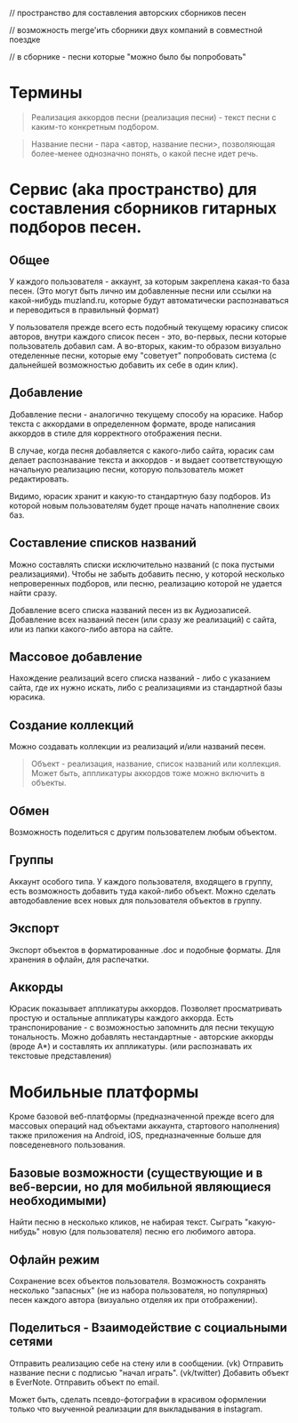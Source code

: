 // пространство для составления авторских сборников песен

// возможность merge'ить сборники двух компаний в совместной поездке

// в сборнике - песни которые "можно было бы попробовать"


Термины
=====
 >  Реализация аккордов песни (реализация песни) - текст песни с каким-то конкретным подбором.

 > Название песни - пара <автор, название песни>, позволяющая более-менее однозначно понять, о какой песне идет речь.



Сервис (aka пространство) для составления сборников гитарных подборов песен.
=====

Общее
------
У каждого пользователя - аккаунт, за которым закреплена какая-то база песен. (Это могут быть лично им добавленные песни или ссылки на какой-нибудь muzland.ru, которые будут автоматически распознаваться и переводиться в правильный формат)

У пользователя прежде всего есть подобный текущему юрасику список авторов, внутри каждого список песен - это, во-первых, песни которые пользователь добавил сам. А во-вторых, каким-то образом визуально отеделенные песни, которые ему "советует" попробовать система (с дальнейшей возможностью добавить их себе в один клик).


Добавление
------
Добавление песни - аналогично текущему способу на юрасике. Набор текста с аккордами в определенном формате, вроде написания аккордов в стиле <Am> для корректного отображения песни.

В случае, когда песня добавляется с какого-либо сайта, юрасик сам делает распознавание текста и аккордов - и выдает соответствующую начальную реализацию песни, которую пользователь может редактировать.

Видимо, юрасик хранит и какую-то стандартную базу подборов. Из которой новым пользователям будет проще начать наполнение своих баз.


Составление списков названий
------
Можно составлять списки исключительно названий (с пока пустыми реализациями).
Чтобы не забыть добавить песню, у которой несколько непроверенных подборов, или песню, реализацию которой не удается найти сразу.

Добавление всего списка названий песен из вк Аудиозаписей.
Добавление всех названий песен (или сразу же реализаций) с сайта, или из папки какого-либо автора на сайте.


Массовое добавление
------
Нахождение реализаций всего списка названий - либо с указанием сайта, где их нужно искать, либо с реализациями из стандартной базы юрасика.


Создание коллекций
------
Можно создавать коллекции из реализаций и/или названий песен.


 > Объект - реализация, название, список названий или коллекция. Может быть, аппликатуры аккордов тоже можно включить в объекты.


Обмен
------
Возможность поделиться с другим пользователем любым объектом.


Группы
------
Аккаунт особого типа. У каждого пользователя, входящего в группу, есть возможность добавить туда какой-либо объект.
Можно сделать автодобавление всех новых для пользователя объектов в группу.


Экспорт
------
Экспорт объектов в форматированные .doc и подобные форматы.
Для хранения в офлайн, для распечатки.


Аккорды
------
Юрасик показывает аппликатуры аккордов.
Позволяет просматривать простую и остальные аппликатуры каждого аккорда.
Есть транспонирование - с возможностью запомнить для песни текущую тональность.
Можно добавлять нестандартные - авторские аккорды (вроде A*) и составлять их аппликатуры. (или распознавать их текстовые представления)



Мобильные платформы
======

Кроме базовой веб-платформы (предназначенной прежде всего для массовых операций над объектами аккаунта, стартового наполнения) также приложения на Android, iOS, предназначенные больше для повседеневного пользования.


Базовые возможности (существующие и в веб-версии, но для мобильной являющиеся необходимыми)
------
Найти песню в несколько кликов, не набирая текст.
Сыграть "какую-нибудь" новую (для пользователя) песню его любимого автора.


Офлайн режим
------
Сохранение всех объектов пользователя.
Возможность сохранять несколько "запасных" (не из набора пользователя, но популярных) песен каждого автора (визуально отделяя их при отображении).


Поделиться - Взаимодействие с социальными сетями
------
Отправить реализацию себе на стену или в сообщении. (vk)
Отправить название песни с подписью "начал играть". (vk/twitter)
Добавить объект в EverNote.
Отправить объект по email.

Может быть, сделать псевдо-фотографии в красивом оформлении только что выученной реализации для выкладывания в instagram.